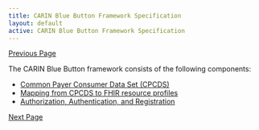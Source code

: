 ```yaml
---
title: CARIN Blue Button Framework Specification
layout: default
active: CARIN Blue Button Framework Specification
---
```


[Previous Page](Use_Case.html)

The CARIN Blue Button framework consists of the following components:

* [Common Payer Consumer Data Set (CPCDS)](https://trifolia-fhir-dev.lantanagroup.com/igs/lantana_prod_hapi_r4/carin-bb/Common_Payer_Consumer_Data_Set_(CPCDS).html)
* [Mapping from CPCDS to FHIR resource profiles](https://trifolia-fhir-dev.lantanagroup.com/igs/lantana_prod_hapi_r4/carin-bb/Mapping_from_CPCDS_to_FHIR_Resources.html)
* [Authorization, Authentication, and Registration](https://trifolia-fhir-dev.lantanagroup.com/igs/lantana_prod_hapi_r4/carin-bb/Authorization,_Authentication,_and_Registration.html)




[Next Page](Common_Payer_Consumer_Data_Set_(CPCDS).html)